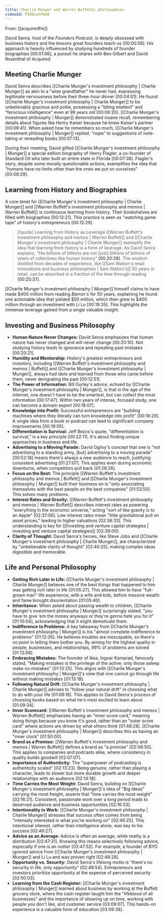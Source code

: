 ```yaml
---
title: Charlie Munger and Warren Buffetts philosophies
videoId: PI6QcwnfNe8
---
```


From: [[acquiredfm]] <br/> 

David Senra, host of the *Founders Podcast*, is deeply obsessed with business history and the lessons great founders teach us <a class="yt-timestamp" data-t="00:00:58">[00:00:58]</a>. His approach is heavily influenced by studying hundreds of founder biographies <a class="yt-timestamp" data-t="00:01:06">[00:01:06]</a>, a pursuit he shares with Ben Gilbert and David Rosenthal of *Acquired*.

## Meeting Charlie Munger
David Senra describes [[Charlie Munger's investment philosophy | Charlie Munger]] as akin to a "wise grandfather" he never had, expressing legitimate nervousness before their three-hour dinner <a class="yt-timestamp" data-t="00:04:01">[00:04:01]</a>. He found [[Charlie Munger's investment philosophy | Charlie Munger]] to be unbelievably gracious and polite, possessing a "biting intellect" and "ferocious intelligence" even at 99 years old <a class="yt-timestamp" data-t="00:06:20">[00:06:20]</a>. [[Charlie Munger's investment philosophy | Munger]] demonstrated insane recall, remembering details about figures like Henry Kaiser because he knew Kaiser's partner <a class="yt-timestamp" data-t="00:06:41">[00:06:41]</a>. When asked how he remembers so much, [[Charlie Munger's investment philosophy | Munger]] replied, "nope" to suggestions of note-taking or rereading books <a class="yt-timestamp" data-t="00:07:13">[00:07:13]</a>.

During their meeting, David gifted [[Charlie Munger's investment philosophy | Munger]] a special edition biography of Henry Flagler, a co-founder of Standard Oil who later built an entire state in Florida <a class="yt-timestamp" data-t="00:07:38">[00:07:38]</a>. Flagler's story, despite some morally questionable actions, exemplifies the idea that "humans have no limits other than the ones we put on ourselves" <a class="yt-timestamp" data-t="00:08:29">[00:08:29]</a>.

## Learning from History and Biographies
A core tenet for [[Charlie Munger's investment philosophy | Charlie Munger]] and [[Warren Buffett's investment philosophy and memos | Warren Buffett]] is continuous learning from history. Their bookshelves are filled with biographies <a class="yt-timestamp" data-t="00:12:21">[00:12:21]</a>. This practice is seen as "watching game tape" of history's entrepreneurs <a class="yt-timestamp" data-t="00:12:29">[00:12:29]</a>.

>[!quote] Learning from History as Leverage
> [[Warren Buffett's investment philosophy and memos | Warren Buffett]] and [[Charlie Munger's investment philosophy | Charlie Munger]] exemplify the idea that learning from history is a form of leverage. As David Senra explains, "His billions of billions are not [just] billions of billions of years of collectives like human history" <a class="yt-timestamp" data-t="00:20:28">[00:20:28]</a>. The wisdom distilled from decades of experience, like [[Sam Walton's retail innovations and business philosophies | Sam Walton's]] 50 years in retail, can be absorbed in a fraction of the time through reading <a class="yt-timestamp" data-t="00:20:37">[00:20:37]</a>.

[[Charlie Munger's investment philosophy | Munger]] himself claims to have made $400 million from reading *Barron's* for 50 years, explaining he found one actionable idea that yielded $50 million, which then grew to $400 million through an investment with Li Lu <a class="yt-timestamp" data-t="00:19:35">[00:19:35]</a>. This highlights the immense leverage gained from a single valuable insight.

## Investing and Business Philosophy
*   **Human Nature Never Changes:** David Senra emphasizes that human nature has never changed and will never change <a class="yt-timestamp" data-t="00:20:10">[00:20:10]</a>. Not studying history leads to ignorance and repeating past mistakes <a class="yt-timestamp" data-t="00:20:21">[00:20:21]</a>.
*   **Humility and Mentorship:** History's greatest entrepreneurs and investors, including [[Warren Buffett's investment philosophy and memos | Buffett]] and [[Charlie Munger's investment philosophy | Munger]], always had idols and learned from those who came before them, never denigrating the past <a class="yt-timestamp" data-t="00:12:51">[00:12:51]</a>.
*   **The Power of Information:** Bill Gurley's advice, echoed by [[Charlie Munger's investment philosophy | Munger]], is that in the age of the internet, one doesn't have to be the smartest, but can collect the most information <a class="yt-timestamp" data-t="00:17:47">[00:17:47]</a>. Within two years of intense, focused study, one can become a domain expert <a class="yt-timestamp" data-t="00:18:07">[00:18:07]</a>.
*   **Knowledge into Profit:** Successful entrepreneurs are "building machines where they literally can turn knowledge into profit" <a class="yt-timestamp" data-t="00:18:29">[00:18:29]</a>. A single idea from a book or podcast can lead to significant company improvements <a class="yt-timestamp" data-t="00:19:05">[00:19:05]</a>.
*   **Differentiation is Survival:** Jeff Bezos's quote, "differentiation is survival," is a key principle <a class="yt-timestamp" data-t="00:22:11">[00:22:11]</a>. It's about finding unique approaches in business and life.
*   **Advertising to a Moving Parade:** David Ogilvy's concept that one is "not advertising to a standing army, [but] advertising to a moving parade" <a class="yt-timestamp" data-t="00:52:18">[00:52:18]</a> means there's always a new audience to reach, justifying consistent advertising <a class="yt-timestamp" data-t="01:27:07">[01:27:07]</a>. This applies even during economic downturns, when competitors pull back <a class="yt-timestamp" data-t="01:28:28">[01:28:28]</a>.
*   **Focus on the Best:** The principle [[Warren Buffett's investment philosophy and memos | Buffett]] and [[Charlie Munger's investment philosophy | Munger]] built their business on is "only associating themselves with the best people on the best companies" <a class="yt-timestamp" data-t="01:53:50">[01:53:50]</a>. This solves many problems.
*   **Interest Rates and Gravity:** [[Warren Buffett's investment philosophy and memos | Warren Buffett]] describes interest rates as powering "everything in the economic universe," acting "sort of like gravity is to an Apple" <a class="yt-timestamp" data-t="02:37:06">[02:37:06]</a>. Low interest rates mean "little gravitational pull on asset prices," leading to higher valuations <a class="yt-timestamp" data-t="02:38:33">[02:38:33]</a>. This understanding is key for [[Investing and venture capital strategies | investing and venture capital strategies]] <a class="yt-timestamp" data-t="02:39:00">[02:39:00]</a>.
*   **Clarity of Thought:** David Senra's heroes, like Steve Jobs and [[Charlie Munger's investment philosophy | Charlie Munger]], are characterized by "unbelievable clarity of thought" <a class="yt-timestamp" data-t="02:40:25">[02:40:25]</a>, making complex ideas digestible and memorable.

## Life and Personal Philosophy
*   **Getting Rich Later in Life:** [[Charlie Munger's investment philosophy | Charlie Munger]] believes one of the best things that happened to him was getting rich later in life <a class="yt-timestamp" data-t="01:05:27">[01:05:27]</a>. This allowed him to have "full-grown man" life experience, with a wife and kids, before massive wealth and fame brought disorientation <a class="yt-timestamp" data-t="01:05:40">[01:05:40]</a>.
*   **Inheritance:** When asked about passing wealth to children, [[Charlie Munger's investment philosophy | Munger]] surprisingly stated, "you have to give 'em the money anyways or they're gonna hate you for it" <a class="yt-timestamp" data-t="01:09:59">[01:10:04]</a>, acknowledging that it might demotivate them.
*   **Indifference to Problems:** A key takeaway from [[Charlie Munger's investment philosophy | Munger]] is his "almost complete indifference to problems" <a class="yt-timestamp" data-t="01:12:35">[01:12:35]</a>. He believes troubles are inescapable, so there's no point in letting them bother you. By aiming for the highest quality in people, businesses, and relationships, 99% of problems are solved <a class="yt-timestamp" data-t="01:13:08">[01:13:08]</a>.
*   **Embracing Mistakes:** The founder of Ikea, Ingvar Kamprad, famously stated, "Making mistakes is the privilege of the active; only those asleep make no mistakes" <a class="yt-timestamp" data-t="01:13:25">[01:13:25]</a>. This aligns with [[Charlie Munger's investment philosophy | Munger]]'s view that one cannot go through life without making mistakes <a class="yt-timestamp" data-t="01:13:18">[01:13:18]</a>.
*   **Following Natural Drift:** [[Charlie Munger's investment philosophy | Charlie Munger]] advises to "follow your natural drift" in choosing what to do with your life <a class="yt-timestamp" data-t="01:09:18">[01:09:18]</a>. This applies to David Senra's process of choosing books based on what he's most excited to learn about <a class="yt-timestamp" data-t="01:09:34">[01:09:34]</a>.
*   **Inner Scorecard:** [[Warren Buffett's investment philosophy and memos | Warren Buffett]] emphasizes having an "inner score card," meaning doing things because you know it's good, rather than an "outer score card" where actions are driven by what others think <a class="yt-timestamp" data-t="01:49:28">[01:49:28]</a>. [[Charlie Munger's investment philosophy | Munger]] describes this as having an "inner clock" <a class="yt-timestamp" data-t="01:50:00">[01:50:00]</a>.
*   **Brand as a Promise:** [[Warren Buffett's investment philosophy and memos | Warren Buffett]] defines a brand as "a promise" <a class="yt-timestamp" data-t="02:06:50">[02:06:50]</a>. This applies to companies and podcasts alike, where consistency in quality builds goodwill <a class="yt-timestamp" data-t="02:07:07">[02:07:07]</a>.
*   **Importance of Authenticity:** The "superpower of podcasting is authenticity scaled" <a class="yt-timestamp" data-t="02:13:23">[02:13:23]</a>. Being genuine, rather than playing a character, leads to slower but more durable growth and deeper relationships with an audience <a class="yt-timestamp" data-t="02:14:18">[02:14:18]</a>.
*   **Time Carries the Most Weight:** David Senra, building on [[Charlie Munger's investment philosophy | Munger]]'s idea of "Big Ideas" carrying the most freight, asserts that "time carries the most weight" <a class="yt-timestamp" data-t="02:16:21">[02:16:21]</a>. Consistent, passionate work over a long period leads to deserved audience and business opportunities <a class="yt-timestamp" data-t="02:16:33">[02:16:33]</a>.
*   **Intentionality in Work:** [[Charlie Munger's investment philosophy | Charlie Munger]] stresses that success often comes from being "intensely interested in what you're working on" <a class="yt-timestamp" data-t="02:46:25">[02:46:25]</a>. This intentional interest, rather than intelligence alone, was key to his success <a class="yt-timestamp" data-t="02:46:27">[02:46:27]</a>.
*   **Advice as an Average:** Advice is often an average, while reality is a distribution <a class="yt-timestamp" data-t="02:47:31">[02:47:31]</a>. Knowing this means selectively following advice, especially if one is an outlier <a class="yt-timestamp" data-t="02:47:52">[02:47:52]</a>. For example, a founder of BYD ignored advice from [[Charlie Munger's investment philosophy | Munger]] and Li Lu and was proven right <a class="yt-timestamp" data-t="02:48:28">[02:48:28]</a>.
*   **Opportunity vs. Security:** David Senra's lifelong motto is "there's no security in life, only opportunity" <a class="yt-timestamp" data-t="02:49:54">[02:49:54]</a>. Entrepreneurs and investors prioritize opportunity at the expense of perceived security <a class="yt-timestamp" data-t="02:49:58">[02:50:03]</a>.
*   **Learning from the Cash Register:** [[Charlie Munger's investment philosophy | Munger]] learned about business by working at the Buffett grocery store, where the cash register taught him the "lifeblood of all businesses" and the importance of showing up on time, working with people you don't like, and customer service <a class="yt-timestamp" data-t="03:09:07">[03:09:07]</a>. This hands-on experience is a valuable form of education <a class="yt-timestamp" data-t="03:09:38">[03:09:38]</a>.